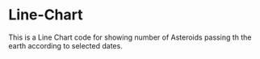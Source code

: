 # Line-Chart
This is a Line Chart code for showing number of Asteroids passing th the earth according to selected dates.
<html>
	<head>
		<title>Chart</title>
		<script type="text/javascript" src="https://www.gstatic.com/charts/loader.js"></script>
		<link href="bootstrap-3.0.0/dist/css/bootstrap.min.css" rel="stylesheet" media="screen">
		<style>
			#chart_div{
				width: 900px; 
				height: 500px;
				margin-top: 76px;
				margin-left: 60px;
			}
			.heading{
				font-size: 27px;
    			margin-top: 31px;
			}
			.subheading{
				font-size: 21px;
    			letter-spacing: 1px;
			}
			.sdate{
				margin-top: -526px;
			    font-size: 20px;
			    margin-left: 75px;
			}
			.edate{
				margin-top: -25px;
			    margin-left: 348px;
			    font-size: 20px;
			}

			.btnsubmit{
				margin-top: -24px;
    			margin-left: 627px;
			}
			.completediv{
				margin-left: 120px;
			}
	 </style>
	</head>
	<body>
		<center><h2 class="heading">Line Chart</h2><br>
		<h5 class="subheading">List of Asteroids passing through the Earth</h5></center>
		<div id="chart_div"></div>

		<form action="" method="post">
		  <div class="completediv">
			<div class="sdate">
				<label>Start Date</label>
				<input type="date" name="ssdate" required="required">
		    </div>

		    <div class="edate">
				<label>End Date</label>
				<input type="date" name="lldate" required="required">
			</div>

			<div class="btn">
				<button class="btnsubmit" name="getdate" type="submit">Submit</button>
			</div>
		  </div>
		</form>
	</body>

	<script>
		google.charts.load('current', {packages: ['corechart', 'line']});
		google.charts.setOnLoadCallback(drawLogScales);

		function drawLogScales() {
	     
	      var data = google.visualization.arrayToDataTable([
          ['Dates', 'Asteroids'],
          ['1-jan-18 to 4-jan-18',  10],
          ['3-jan-18 to 5-jan-18',  50],
          ['1-jan-18 to 4-jan-18',  30],
         
        ]);

        var options = {
          title: 'List of Asteroids',
          legend: { position: 'bottom' }
        };

	     var chart = new google.visualization.LineChart(document.getElementById('chart_div'));
	      chart.draw(data, options);
       }
	</script>
	<script src="//code.jquery.com/jquery.js"></script>
</html>

//Starting of Php Code

<?php
 if(isset($_POST["getdate"])){
    $a1 = $_POST["ssdate"];
    $a2 = $_POST["lldate"];   
	}
$ch = curl_init();
curl_setopt($ch, CURLOPT_URL, "https://api.nasa.gov/api.html#neows-feed");
$curl_post_data = array(
        'ssdate' => $a1,
        'lldate' => $a2,
        );
curl_setopt($ch, CURLOPT_POST, 1);
curl_setopt($ch, CURLOPT_POSTFIELDS,$curl_post_data);
$result = curl_exec($ch);

print_r($result);
curl_close($ch);
?>

